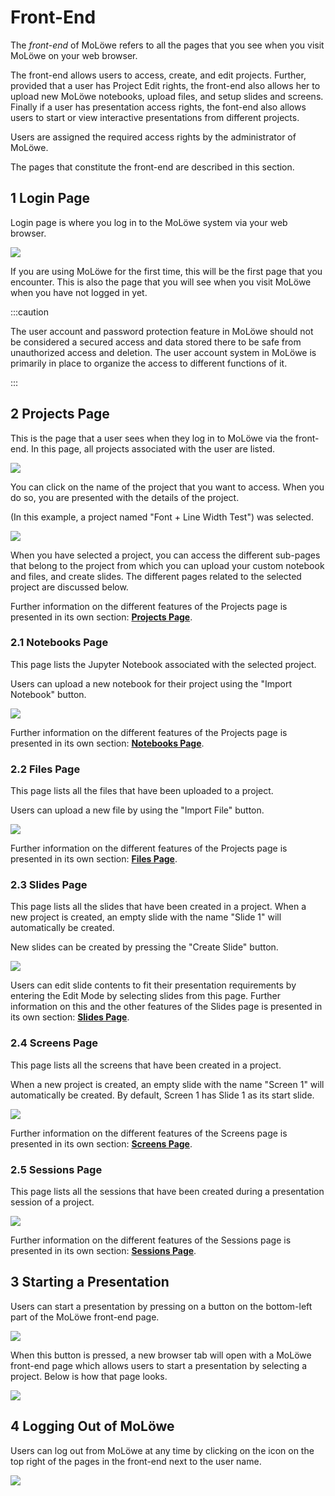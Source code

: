 # Front-End

The *front-end* of MoLöwe refers to all the pages that you see when you visit MoLöwe on your web browser. 

The front-end allows users to access, create, and edit projects. Further, provided that a user has Project Edit rights, the front-end also allows her to upload new MoLöwe notebooks, upload files, and setup slides and screens. Finally if a user has presentation access rights, the font-end also allows users to start or view interactive presentations from different projects.

Users are assigned the required access rights by the administrator of MoLöwe.

The pages that constitute the front-end are described in this section.

## **1 Login Page**

Login page is where you log in to the MoLöwe system via your web browser.

![](/img/doc/01_login_page.png)

If you are using MoLöwe for the first time, this will be the first page that you encounter. This is also the page that you will see when you visit MoLöwe when you have not logged in yet.

:::caution

The user account and password protection feature in MoLöwe should not be considered a secured access and data stored there to be safe from unauthorized access and deletion. The user account system in MoLöwe is primarily in place to organize the access to different functions of it.

:::

## **2 Projects Page**

This is the page that a user sees when they log in to MoLöwe via the front-end. In this page, all projects associated with the user are listed.

![](/img/doc/02_projects_page.jpg)

You can click on the name of the project that you want to access. When you do so, you are presented with the details of the project. 

(In this example, a project named "Font + Line Width Test") was selected.

![](/img/doc/04_project_details.jpg)

When you have selected a project, you can access the different sub-pages that belong to the project from which you can upload your custom notebook and files, and create slides. The different pages related to the selected project are discussed below.

Further information on the different features of the Projects page is presented in its own section: [**Projects Page**](02_projects.md).

### 2.1 Notebooks Page

This page lists the Jupyter Notebook associated with the selected project.

Users can upload a new notebook for their project using the "Import Notebook" button.

![](/img/doc/05_notebooks_page.jpg)

Further information on the different features of the Projects page is presented in its own section: [**Notebooks Page**](03_notebooks.md).

### 2.2 Files Page

This page lists all the files that have been uploaded to a project.

Users can upload a new file by using the "Import File" button.

![](/img/doc/06_files_page.jpg)

Further information on the different features of the Projects page is presented in its own section: [**Files Page**](04_files.md).

### 2.3 Slides Page

This page lists all the slides that have been created in a project. When a new project is created, an empty slide with the name "Slide 1" will automatically be created.

New slides can be created by pressing the "Create Slide" button.

![](/img/doc/07_slides_page.jpg)

Users can edit slide contents to fit their presentation requirements by entering the Edit Mode by selecting slides from this page. Further information on this and the other features of the Slides page is presented in its own section: [**Slides Page**](05_slides.md).

### 2.4 Screens Page

This page lists all the screens that have been created in a project. 

When a new project is created, an empty slide with the name "Screen 1" will automatically be created. By default, Screen 1 has Slide 1 as its start slide.

![](/img/doc/08_screens_page.jpg)

Further information on the different features of the Screens page is presented in its own section: [**Screens Page**](06_screens.md).

### 2.5 Sessions Page

This page lists all the sessions that have been created during a presentation session of a project.

![](/img/doc/09_sessions_page.jpg)

Further information on the different features of the Sessions page is presented in its own section: [**Sessions Page**](07_sessions.md).

## **3 Starting a Presentation**

Users can start a presentation by pressing on a button on the bottom-left part of the MoLöwe front-end page.

![](/img/doc/10_start_presentation.jpg)

When this button is pressed, a new browser tab will open with a MoLöwe front-end page which allows users to start a presentation by selecting a project. Below is how that page looks.

![](/img/doc/11_presentation_selection_page.jpg)

## **4 Logging Out of MoLöwe**

Users can log out from MoLöwe at any time by clicking on the icon on the top right of the pages in the front-end next to the user name.

![](/img/doc/9999_log_out.jpg)

